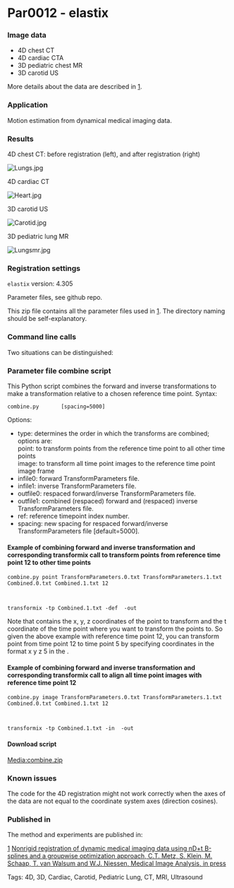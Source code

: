 # Par0012 - elastix

###  Image data

* 4D chest CT
* 4D cardiac CTA
* 3D pediatric chest MR
* 3D carotid US

More details about the data are described in [1].

###  Application

Motion estimation from dynamical medical imaging data.

###  Results

4D chest CT: before registration (left), and after registration (right)

![Lungs.jpg][1]

4D cardiac CT

![Heart.jpg][2]

3D carotid US

![Carotid.jpg][3]

3D pediatric lung MR

![Lungsmr.jpg][4]

###  Registration settings

`elastix` version: 4.305

Parameter files, see github repo.

This zip file contains all the parameter files used in [1]. The directory naming should be self-explanatory.

###  Command line calls

Two situations can be distinguished:

###  Parameter file combine script

This Python script combines the forward and inverse transformations to make a transformation relative to a chosen reference time point. Syntax:


    combine.py       [spacing=5000]


Options:

* type: determines the order in which the transforms are combined; options are:  
point: to transform points from the reference time point to all other time points  
image: to transform all time point images to the reference time point image frame
* infile0: forward TransformParameters file.
* infile1: inverse TransformParameters file.
* outfile0: respaced forward/inverse TransformParameters file.
* outfile1: combined (respaced) forward and (respaced) inverse TransformParameters file.
* ref: reference timepoint index number.
* spacing: new spacing for respaced forward/inverse TransformParameters file [default=5000].

####  Example of combining forward and inverse transformation and corresponding transformix call to transform points from reference time point 12 to other time points


    combine.py point TransformParameters.0.txt TransformParameters.1.txt Combined.0.txt Combined.1.txt 12



    transformix -tp Combined.1.txt -def  -out


Note that  contains the x, y, z coordinates of the point to transform and the t coordinate of the time point where you want to transform the points to. So given the above example with reference time point 12, you can transform point from time point 12 to time point 5 by specifying coordinates in the format x y z 5 in the .

####  Example of combining forward and inverse transformation and corresponding transformix call to align all time point images with reference time point 12


    combine.py image TransformParameters.0.txt TransformParameters.1.txt Combined.0.txt Combined.1.txt 12



    transformix -tp Combined.1.txt -in  -out


####  Download script

[Media:combine.zip][5]

###  Known issues

The code for the 4D registration might not work correctly when the axes of the data are not equal to the coordinate system axes (direction cosines).

###  Published in

The method and experiments are published in:

[1] [Nonrigid registration of dynamic medical imaging data using nD+t B-splines and a groupwise optimization approach, C.T. Metz, S. Klein, M. Schaap, T. van Walsum and W.J. Niessen, Medical Image Analysis, in press][6]

[1]: http://elastix.bigr.nl/wiki/images/thumb/5/59/Lungs.jpg/500px-Lungs.jpg
[2]: http://elastix.bigr.nl/wiki/images/thumb/7/74/Heart.jpg/500px-Heart.jpg
[3]: http://elastix.bigr.nl/wiki/images/thumb/b/b2/Carotid.jpg/500px-Carotid.jpg
[4]: http://elastix.bigr.nl/wiki/images/thumb/6/65/Lungsmr.jpg/500px-Lungsmr.jpg
[5]: http://elastix.bigr.nl/wiki/images/0/0e/Combine.zip "Combine.zip"
[6]: http://dx.doi.org/10.1016/j.media.2010.10.003

Tags: 4D, 3D, Cardiac, Carotid, Pediatric Lung, CT, MRI, Ultrasound

